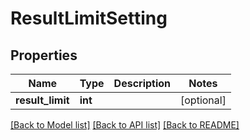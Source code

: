 # ResultLimitSetting

## Properties
Name | Type | Description | Notes
------------ | ------------- | ------------- | -------------
**result_limit** | **int** |  | [optional] 

[[Back to Model list]](../README.md#documentation-for-models) [[Back to API list]](../README.md#documentation-for-api-endpoints) [[Back to README]](../README.md)

